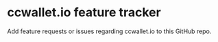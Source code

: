 # ccwallet.io feature tracker
Add feature requests or issues regarding ccwallet.io to this GitHub repo.
